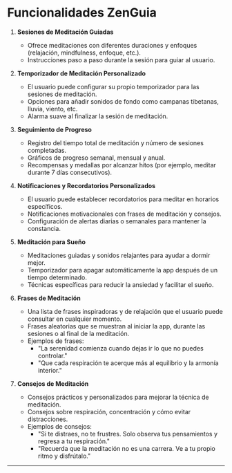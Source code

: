 # Funcionalidades ZenGuia

1. **Sesiones de Meditación Guiadas**
   - Ofrece meditaciones con diferentes duraciones y enfoques (relajación, mindfulness, enfoque, etc.).
   - Instrucciones paso a paso durante la sesión para guiar al usuario.

2. **Temporizador de Meditación Personalizado**
   - El usuario puede configurar su propio temporizador para las sesiones de meditación.
   - Opciones para añadir sonidos de fondo como campanas tibetanas, lluvia, viento, etc.
   - Alarma suave al finalizar la sesión de meditación.

3. **Seguimiento de Progreso**
   - Registro del tiempo total de meditación y número de sesiones completadas.
   - Gráficos de progreso semanal, mensual y anual.
   - Recompensas y medallas por alcanzar hitos (por ejemplo, meditar durante 7 días consecutivos).

4. **Notificaciones y Recordatorios Personalizados**
   - El usuario puede establecer recordatorios para meditar en horarios específicos.
   - Notificaciones motivacionales con frases de meditación y consejos.
   - Configuración de alertas diarias o semanales para mantener la constancia.

5. **Meditación para Sueño**
   - Meditaciones guiadas y sonidos relajantes para ayudar a dormir mejor.
   - Temporizador para apagar automáticamente la app después de un tiempo determinado.
   - Técnicas específicas para reducir la ansiedad y facilitar el sueño.

6. **Frases de Meditación**
   - Una lista de frases inspiradoras y de relajación que el usuario puede consultar en cualquier momento.
   - Frases aleatorias que se muestran al iniciar la app, durante las sesiones o al final de la meditación.
   - Ejemplos de frases:
     - "La serenidad comienza cuando dejas ir lo que no puedes controlar."
     - "Que cada respiración te acerque más al equilibrio y la armonía interior."

7. **Consejos de Meditación**
   - Consejos prácticos y personalizados para mejorar la técnica de meditación.
   - Consejos sobre respiración, concentración y cómo evitar distracciones.
   - Ejemplos de consejos:
     - "Si te distraes, no te frustres. Solo observa tus pensamientos y regresa a tu respiración."
     - "Recuerda que la meditación no es una carrera. Ve a tu propio ritmo y disfrútalo."

---

